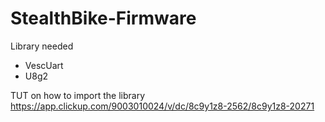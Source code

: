 # StealthBike-Firmware


Library needed
- VescUart
- U8g2

TUT on how to import the library
https://app.clickup.com/9003010024/v/dc/8c9y1z8-2562/8c9y1z8-20271